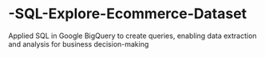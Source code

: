 # -SQL-Explore-Ecommerce-Dataset
Applied SQL in Google BigQuery to create queries, enabling data extraction and analysis for business decision-making
